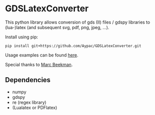 # GDSLatexConverter
This python library allows conversion of gds (II) files / gdspy libraries to (lua-)latex (and subsequent svg, pdf, png, jpeg, ...).

Install using pip:

`pip install git+https://github.com/Aypac/GDSLatexConverter.git`


Usage examples can be found <a href='/examples/inv_example.ipynb'>here</a>.


Special thanks to <a href='https://github.com/mwb0506'>Marc Beekman</a>.

## Dependencies
 - numpy
 - gdspy
 - re (regex library)
 - (Lualatex or PDFlatex)
